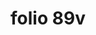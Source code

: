 ---
layout: edition
title: folio 89v
manuscript: Padua, Biblioteca del Seminario Vescovile, MS 32
sigla: P
iip: p089v.tif
milestone: 178
---